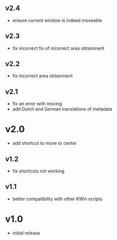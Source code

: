 ## v2.4

- ensure current window is indeed moveable

## v2.3

- fix incorrect fix of incorrect area obtainment

## v2.2

- fix incorrect area obtainment

## v2.1

- fix an error with moving
- add Dutch and German translations of metadata

# v2.0

- add shortcut to move to center

## v1.2

- fix shortcuts not working

## v1.1

- better compatibility with other KWin scripts

# v1.0

- initial release
